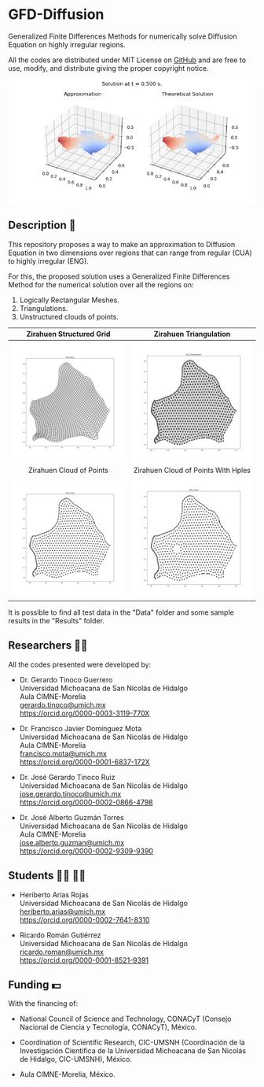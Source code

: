 # GFD-Diffusion
Generalized Finite Differences Methods for numerically solve Diffusion Equation on highly irregular regions.

All the codes are distributed under MIT License on [GitHub](https://github.com/gstinoco/GFD-Diffusion) and are free to use, modify, and distribute giving the proper copyright notice.

![Approximate and Theoretical solutions of the problem on ENG region](/Results/Clouds/Explicit/Steps/MIC_3_05.png)

## Description :memo:
This repository proposes a way to make an approximation to Diffusion Equation in two dimensions over regions that can range from regular (CUA) to highly irregular (ENG).

For this, the proposed solution uses a Generalized Finite Differences Method for the numerical solution over all the regions on:<br>
1. Logically Rectangular Meshes.
2. Triangulations.
3. Unstructured clouds of points.

Zirahuen Structured Grid                                      | Zirahuen Triangulation
:------------------------------------------------------------:|:------------------------------------------------------------:
![Zirahuen Lake Region](/Data/Meshes/ZIR_2.png)               | ![Zirahuen Lake Triangulation](/Data/Clouds/ZIR_2_Tri.png)
Zirahuen Cloud of Points                                      | Zirahuen Cloud of Points With Hples
![Zirahuen Lake Cloud of Points](/Data/Clouds/ZIR_2.png)      | ![Zirahuen Lake Cloud of Points](/Data/Holes/ZIR_2.png)


It is possible to find all test data in the "Data" folder and some sample results in the "Results" folder.

## Researchers :scientist:
All the codes presented were developed by:
    
  - Dr. Gerardo Tinoco Guerrero<br>
    Universidad Michoacana de San Nicolás de Hidalgo<br>
    Aula CIMNE-Morelia<br>
    gerardo.tinoco@umich.mx<br>
    https://orcid.org/0000-0003-3119-770X

  - Dr. Francisco Javier Domínguez Mota<br>
    Universidad Michoacana de San Nicolás de Hidalgo<br>
    Aula CIMNE-Morelia<br>
    francisco.mota@umich.mx<br>
    https://orcid.org/0000-0001-6837-172X
  
  - Dr. José Gerardo Tinoco Ruiz<br>
    Universidad Michoacana de San Nicolás de Hidalgo<br>
    jose.gerardo.tinoco@umich.mx<br>
    https://orcid.org/0000-0002-0866-4798

  - Dr. José Alberto Guzmán Torres<br>
    Universidad Michoacana de San Nicolás de Hidalgo<br>
    Aula CIMNE-Morelia<br>
    jose.alberto.guzman@umich.mx<br>
    https://orcid.org/0000-0002-9309-9390

## Students :man_student: :woman_student:
  - Heriberto Arias Rojas<br>
    Universidad Michoacana de San Nicolás de Hidalgo<br>
    heriberto.arias@umich.mx<br>
    https://orcid.org/0000-0002-7641-8310

  - Ricardo Román Gutiérrez<br>
    Universidad Michoacana de San Nicolás de Hidalgo<br>
    ricardo.roman@umich.mx<br>
    https://orcid.org/0000-0001-8521-9391

## Funding :dollar:
With the financing of:

  - National Council of Science and Technology, CONACyT (Consejo Nacional de Ciencia y Tecnología, CONACyT), México.
  
  - Coordination of Scientific Research, CIC-UMSNH (Coordinación de la Investigación Científica de la Universidad Michoacana de San Nicolás de Hidalgo, CIC-UMSNH), México.
  
  - Aula CIMNE-Morelia, México.